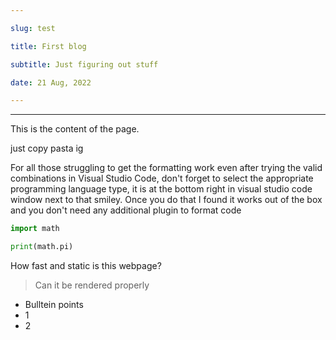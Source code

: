 ```yaml
---

slug: test

title: First blog

subtitle: Just figuring out stuff

date: 21 Aug, 2022

---
```


---

This is the content of the page.

just copy pasta ig

For all those struggling to get the formatting work even after trying the valid combinations in Visual Studio Code, don't forget to select the appropriate programming language type, it is at the bottom right in visual studio code window next to that smiley. Once you do that I found it works out of the box and you don't need any additional plugin to format code

```python
import math

print(math.pi)
```

How fast and static is this webpage?

>Can it be rendered properly

- Bulltein points
- 1
- 2
